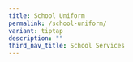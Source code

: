 ```yaml
---
title: School Uniform
permalink: /school-uniform/
variant: tiptap
description: ""
third_nav_title: School Services
---
```

